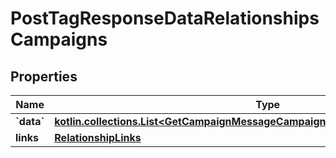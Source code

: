 
# PostTagResponseDataRelationshipsCampaigns

## Properties
| Name | Type | Description | Notes |
| ------------ | ------------- | ------------- | ------------- |
| **&#x60;data&#x60;** | [**kotlin.collections.List&lt;GetCampaignMessageCampaignRelationshipListResponseData&gt;**](GetCampaignMessageCampaignRelationshipListResponseData.md) |  |  [optional] |
| **links** | [**RelationshipLinks**](RelationshipLinks.md) |  |  [optional] |



